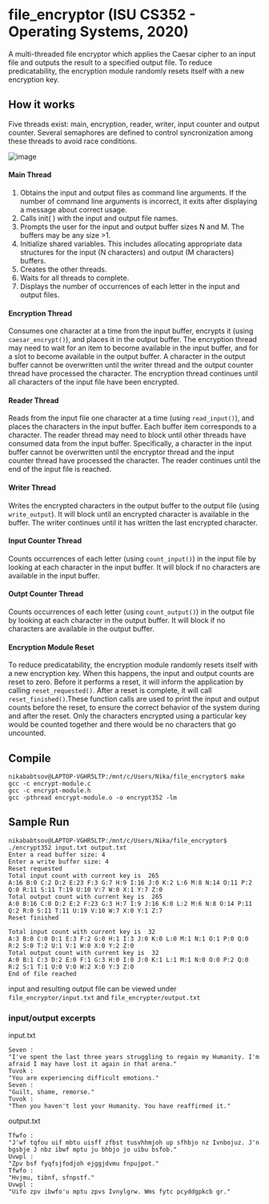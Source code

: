 # file_encryptor (ISU CS352 - Operating Systems, 2020)

A multi-threaded file encryptor which applies the Caesar cipher to an input file and outputs the result to a specified output file. 
To reduce predicatability, the encryption module randomly resets itself with a new encryption key. 


## How it works 
Five threads exist: main, encryption, reader, writer, input counter and output counter. Several semaphores are defined to control syncronization among these threads to avoid race conditions. 

![image](https://github.com/nbabtsov/file_encryptor/assets/31867318/71e3c286-5e1c-430b-aad4-9a1e0933c0cd)




#### Main Thread 
1. Obtains the input and output files as command line arguments. If the number of 
command line arguments is incorrect, it exits after displaying a message about correct usage. 
2. Calls init( ) with the input and output file names. 
3. Prompts the user for the input and output buffer sizes N and M. The buffers may be any 
size >1. 
4. Initialize shared variables. This includes allocating appropriate data structures for the 
input (N characters) and output (M characters) buffers.
5. Creates the other threads. 
6. Waits for all threads to complete. 
7. Displays the number of occurrences of each letter in the input and output files.
   
#### Encryption Thread
Consumes one character at a time from the input buffer, encrypts it (using `caesar_encrypt()`), and places it in the output buffer. The encryption thread may need to wait for an item to 
become available in the input buffer, and for a slot to become available in the output buffer. A character in the output buffer cannot be overwritten until the writer thread and the output 
counter thread have processed the character. The encryption thread continues until all characters of the input file have been encrypted.

#### Reader Thread 

Reads from the input file one character at a time (using `read_input()`), and places the characters in the input buffer. Each buffer item corresponds to a character. The reader thread may 
need to block until other threads have consumed data from the input buffer. Specifically, a character in the input buffer cannot be overwritten until the encryptor thread and the input 
counter thread have processed the character. The reader continues until the end of the input file is reached.

#### Writer Thread
Writes the encrypted characters in the output buffer to the output file (using `write_output`). It will block until an encrypted character is available in the buffer. The writer 
continues until it has written the last encrypted character. 

#### Input Counter Thread 
Counts occurrences of each letter (using `count_input()`) in the input file by looking at each character in the input buffer. It will block if no characters are available in the input buffer.

#### Outpt Counter Thread 
Counts occurrences of each letter (using `count_output()`) in the output file by looking at each character in the output buffer. It will block if no characters are available in the output buffer.

#### Encryption Module Reset 
To reduce predicatability, the encryption module randomly resets itself with a new encryption key. 
When this happens, the input and output counts are reset to zero. Before it performs a reset, it 
will inform the application by calling `reset_requested()`. After a reset is complete, it will call 
`reset_finished()`.These function calls are used to print the input and output counts before the 
reset, to ensure the correct behavior of the system during and after the reset. Only the 
characters encrypted using a particular key would be counted together and there would be no 
characters that go uncounted.

## Compile
```
nikababtsov@LAPTOP-VGHR5LTP:/mnt/c/Users/Nika/file_encryptor$ make
gcc -c encrypt-module.c
gcc -c encrypt-module.h
gcc -pthread encrypt-module.o -o encrypt352 -lm
```
## Sample Run 
```
nikababtsov@LAPTOP-VGHR5LTP:/mnt/c/Users/Nika/file_encryptor$ ./encrypt352 input.txt output.txt
Enter a read buffer size: 4
Enter a write buffer size: 4
Reset requested
Total input count with current key is  265
A:16 B:0 C:2 D:2 E:23 F:3 G:7 H:9 I:16 J:0 K:2 L:6 M:8 N:14 O:11 P:2 Q:0 R:11 S:11 T:19 U:10 V:7 W:0 X:1 Y:7 Z:0
Total output count with current key is  265
A:0 B:16 C:0 D:2 E:2 F:23 G:3 H:7 I:9 J:16 K:0 L:2 M:6 N:8 O:14 P:11 Q:2 R:0 S:11 T:11 U:19 V:10 W:7 X:0 Y:1 Z:7
Reset finished

Total input count with current key is  32
A:3 B:0 C:0 D:1 E:3 F:2 G:0 H:1 I:3 J:0 K:0 L:0 M:1 N:1 O:1 P:0 Q:0 R:2 S:0 T:2 U:1 V:1 W:0 X:0 Y:2 Z:0
Total output count with current key is  32
A:0 B:1 C:3 D:2 E:0 F:1 G:3 H:0 I:0 J:0 K:1 L:1 M:1 N:0 O:0 P:2 Q:0 R:2 S:1 T:1 U:0 V:0 W:2 X:0 Y:3 Z:0
End of file reached
```

input and resulting output file can be viewed under `file_encryptor/input.txt` and  `file_encrypter/output.txt`

### input/output excerpts

input.txt 
```
Seven : 	
"I've spent the last three years struggling to regain my Humanity. I'm afraid I may have lost it again in that arena."
Tuvok : 	
"You are experiencing difficult emotions."
Seven : 	
"Guilt, shame, remorse."
Tuvok : 	
"Then you haven't lost your Humanity. You have reaffirmed it."
```

output.txt 

```
Tfwfo : 	
"J'wf tqfou uif mbtu uisff zfbst tusvhhmjoh up sfhbjo nz Ivnbojuz. J'n bgsbje J nbz ibwf mptu ju bhbjo jo uibu bsfob."
Uvwpl : 	
"Zpv bsf fyqfsjfodjoh ejggjdvmu fnpujpot."
Tfwfo : 	
"Hvjmu, tibnf, sfnpstf."
Uvwpl : 	
"Uifo zpv ibwfo'u mptu zpvs Ivnylgrw. Wms fytc pcyddgpkcb gr."
```




